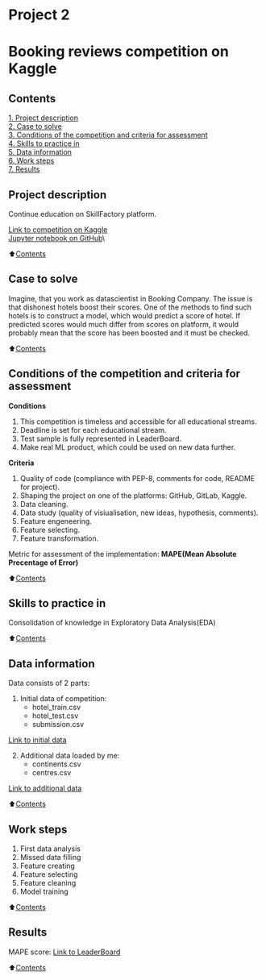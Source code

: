 
#  Project 2
#  Booking reviews competition on Kaggle

## Contents 
[1. Project description](README%20(1).md#Project-description)  
[2. Case to solve](README%20(1).md#Case-to-solve)  
[3. Conditions of the competition and criteria for assessment](README%20(1).md#Conditions-of-the-competition-and-criteria-for-assessment)    
[4. Skills to practice in](README%20(1).md#Skills-to-practice-in)      
[5. Data information](README%20(1).md#Data-information)     
[6. Work steps](README%20(1).md#Work-steps)   
[7. Results](README%20(1).md#Results)     


## Project description

Continue education on SkillFactory platform.

[Link to competition on Kaggle](https://www.kaggle.com/competitions/sf-booking/overview)     
[Jupyter notebook on GitHub](https://github.com/DSminer/SFDS_hometasks/tree/main/Project_1/Project%201.ipynb)\

:arrow_up:[Contents](README%20(1).md#Contents)


## Case to solve

Imagine, that you work as datascientist in Booking Company. 
The issue is that dishonest hotels boost their scores.
One of the methods to find such hotels is to construct a model, which would predict a score of hotel.
If predicted scores would much differ from scores on platform, it would probably mean that the score has been boosted and it must be checked.

:arrow_up:[Contents](README%20(1).md#Contents)


##  Conditions of the competition and criteria for assessment
**Conditions**
1. This competition is timeless and accessible for all educational streams.
2. Deadline is set for each educational stream.
3. Test sample is fully represented in LeaderBoard.
4. Make real ML product, which could be used on new data further.

**Criteria**
1. Quality of code (compliance with PEP-8, comments for code, README for project). 
2. Shaping the project on one of the platforms: GitHub, GitLab, Kaggle.
3. Data cleaning.
4. Data study (quality of visiualisation, new ideas, hypothesis, comments).
5. Feature engeneering.
6. Feature selecting.
7. Feature transformation.

Metric for assessment of the implementation: **MAPE(Mean Absolute Precentage of Error)**

:arrow_up:[Contents](README%20(1).md#Contents)


## Skills to practice in

Consolidation of knowledge in Exploratory Data Analysis(EDA)

:arrow_up:[Contents](README%20(1).md#Contents)


## Data information

Data consists of 2 parts:
1. Initial data of competition:
    * hotel_train.csv 
    * hotel_test.csv
    * submission.csv
 
[Link to initial data](https://www.kaggle.com/competitions/sf-booking/data)

2. Additional data loaded by me:
    * continents.csv
    * centres.csv      

[Link to additional data]()       

:arrow_up:[Contents](README%20(1).md#Contents)


## Work steps

1. First data analysis
2. Missed data filling
3. Feature creating
4. Feature selecting
5. Feature cleaning
6. Model training

:arrow_up:[Contents](README%20(1).md#Contents)


## Results

MAPE score: 
[Link to LeaderBoard](https://www.kaggle.com/competitions/sf-booking/leaderboard)

:arrow_up:[Contents](README%20(1).md#Contents)
